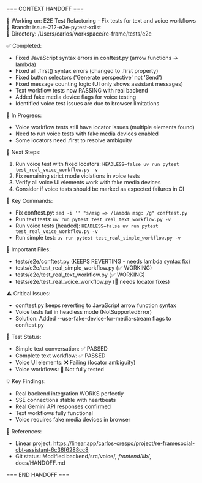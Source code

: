 === CONTEXT HANDOFF ===

📍 Working on: E2E Test Refactoring - Fix tests for text and voice workflows
🌿 Branch: issue-212-e2e-pytest-xdist  
📂 Directory: /Users/carlos/workspace/re-frame/tests/e2e

✅ Completed:
- Fixed JavaScript syntax errors in conftest.py (arrow functions → lambda)
- Fixed all .first() syntax errors (changed to .first property)
- Fixed button selectors ('Generate perspective' not 'Send')
- Fixed message counting logic (UI only shows assistant messages)
- Text workflow tests now PASSING with real backend
- Added fake media device flags for voice testing
- Identified voice test issues are due to browser limitations

🚧 In Progress:
- Voice workflow tests still have locator issues (multiple elements found)
- Need to run voice tests with fake media devices enabled
- Some locators need .first to resolve ambiguity

📝 Next Steps:
1. Run voice test with fixed locators: `HEADLESS=false uv run pytest test_real_voice_workflow.py -v`
2. Fix remaining strict mode violations in voice tests
3. Verify all voice UI elements work with fake media devices
4. Consider if voice tests should be marked as expected failures in CI

🔧 Key Commands:
- Fix conftest.py: `sed -i '' "s/msg => /lambda msg: /g" conftest.py`
- Run text tests: `uv run pytest test_real_text_workflow.py -v`
- Run voice tests (headed): `HEADLESS=false uv run pytest test_real_voice_workflow.py -v`
- Run simple test: `uv run pytest test_real_simple_workflow.py -v`

📎 Important Files:
- tests/e2e/conftest.py (KEEPS REVERTING - needs lambda syntax fix)
- tests/e2e/test_real_simple_workflow.py (✅ WORKING)
- tests/e2e/test_real_text_workflow.py (✅ WORKING)
- tests/e2e/test_real_voice_workflow.py (🔧 needs locator fixes)

⚠️ Critical Issues:
- conftest.py keeps reverting to JavaScript arrow function syntax
- Voice tests fail in headless mode (NotSupportedError)
- Solution: Added --use-fake-device-for-media-stream flags to conftest.py

🎯 Test Status:
- Simple text conversation: ✅ PASSED
- Complete text workflow: ✅ PASSED  
- Voice UI elements: ❌ Failing (locator ambiguity)
- Voice workflows: 🔄 Not fully tested

💡 Key Findings:
- Real backend integration WORKS perfectly
- SSE connections stable with heartbeats
- Real Gemini API responses confirmed
- Text workflows fully functional
- Voice requires fake media devices in browser

🔗 References:
- Linear project: https://linear.app/carlos-crespo/project/re-framesocial-cbt-assistant-6c36f6288cc8
- Git status: Modified backend/src/voice/*, frontend/lib/*, docs/HANDOFF.md

=== END HANDOFF ===